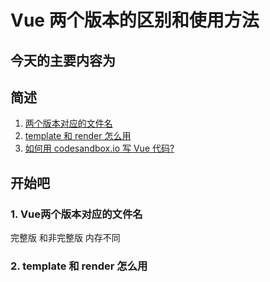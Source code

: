  # Vue 两个版本的区别和使用方法

 ## 今天的主要内容为

## 简述

1. [两个版本对应的文件名](#jump1)
2. [template 和 render 怎么用](#jump2)
3. [如何用 codesandbox.io 写 Vue 代码?](#jump3)


## 开始吧

###  <span id="jump1">1. Vue两个版本对应的文件名</span>
完整版
和非完整版
内存不同

###  <span id="jump2">2. template 和 render 怎么用</span>
